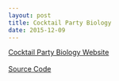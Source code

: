 ```yaml
---
layout: post
title: Cocktail Party Biology
date: 2015-12-09
---
```


<a class="poem-title" href="https://cocktailpartybio.appspot.com/"> Cocktail Party Biology Website </a>
<br><br>
<a class="poem-title" href="https://github.com/jvmakin/final-project-jvmakin"> Source Code </a>
